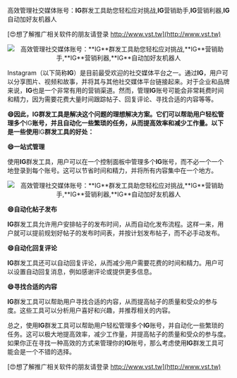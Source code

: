 高效管理社交媒体账号：**IG**群发工具助您轻松应对挑战,**IG**营销助手,**IG**营销利器,**IG**自动加好友机器人

[😍想了解推广相关软件的朋友请登录 http://www.vst.tw](http://www.vst.tw)

 <center><img src="https://vst.tw/MP4/tuiguang/png/1.png" alt="高效管理社交媒体账号：**IG**群发工具助您轻松应对挑战,**IG**营销助手,**IG**营销利器,**IG**自动加好友机器人"></center>

Instagram（以下简称**IG**）是目前最受欢迎的社交媒体平台之一。通过**IG**，用户可以分享图片、视频和故事，并将其与其他社交媒体平台链接起来。对于企业和品牌来说，**IG**也是一个非常有用的营销渠道。然而，管理**IG**账号可能会非常耗费时间和精力，因为需要花费大量时间跟踪帖子、回复评论、寻找合适的内容等等。

**😄因此，**IG**群发工具是解决这个问题的理想解决方案。它们可以帮助用户轻松管理多个**IG**账号，并且自动化一些繁琐的任务，从而提高效率和减少工作量。以下是一些使用**IG**群发工具的好处：**

**😄一站式管理**

使用**IG**群发工具，用户可以在一个控制面板中管理多个**IG**账号，而不必一个一个地登录到每个账号。这可以节省时间和精力，并将所有内容集中在一个地方。

 <center><img src="https://vst.tw/MP4/tuiguang/png/3.png" alt="高效管理社交媒体账号：**IG**群发工具助您轻松应对挑战,**IG**营销助手,**IG**营销利器,**IG**自动加好友机器人"></center>

**😄自动化帖子发布**

**IG**群发工具允许用户安排帖子的发布时间，从而自动化发布流程。这样一来，用户就可以提前规划好帖子的发布时间表，并按计划发布帖子，而不必手动发布。

**😄自动化回复评论**

**IG**群发工具还可以自动回复评论，从而减少用户需要花费的时间和精力。用户可以设置自动回复消息，例如感谢评论或提供更多信息。

**😄寻找合适的内容**

**IG**群发工具可以帮助用户寻找合适的内容，从而提高帖子的质量和受众的参与度。这些工具可以分析用户喜好和兴趣，并推荐相关的内容。

总之，使用**IG**群发工具可以帮助用户轻松管理多个**IG**账号，并自动化一些繁琐的任务。这可以极大地提高效率，减少工作量，并提高帖子的质量和受众的参与度。如果你正在寻找一种高效的方式来管理你的**IG**账号，那么考虑使用**IG**群发工具可能会是一个不错的选择。

[😍想了解推广相关软件的朋友请登录 http://www.vst.tw](http://www.vst.tw)



